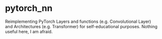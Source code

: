 # pytorch_nn
Reimplementing PyTorch Layers and functions (e.g. Convolutional Layer) and Architectures (e.g. Transformer) for self-educational purposes. Nothing useful here, I am afraid.
